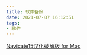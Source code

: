 ```yaml
---
title: 软件备份
date: 2021-07-07 16:12:51
tags:
- 软件
---
```


[Navicate15汉化破解版 for Mac](https://dev76.baidupan.com/070715bb/2021/07/03/c01dfbf049589cbf5fc38091e7780647.dmg?st=_vQ7FO2edYOVFoFkjEwIAA&e=1625646365&b=UU0Ob1IkA29SZFRjBSEHXAYDWXcNaQVuATsBeVA6B1oBYgE0Ay0EMVArBWFWPwVeCHUBbAE1AipTMAwvADVTaFEzDj5SewMoUmNUbwUy&fi=47016857&pid=117-50-60-6&up=2)

